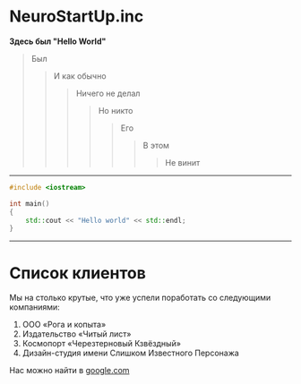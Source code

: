 # NeuroStartUp.inc
__Здесь был "Hello World"__
>Был
>>И как обычно
>>>Ничего не делал
>>>>Но никто
>>>>>Его
>>>>>>В этом
>>>>>>>Не винит
___

```C++
#include <iostream>

int main()
{
    std::cout << "Hello world" << std::endl;    
}
```
___
# Список клиентов
Мы на столько крутые, что уже успели поработать со следующими компаниями:

1. ООО «Рога и копыта»
2. Издательство «Читый лист»
3. Космопорт «Черезтерновый Кзвёздный»
4. Дизайн-студия имени Слишком Известного Персонажа
   
Нас можно найти в [google.com](google.com "Очень известный сайт")